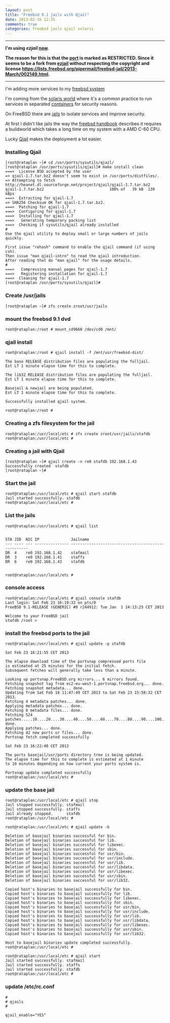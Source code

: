 ```yaml
---
layout: post
title: "Freebsd 9.1 jails with Qjail"
date: 2013-02-16 12:35
comments: true
categories: freebsd jails qjail solaris 
---
```


<hr />
<strong>

I'm using _ezjail_ <a href="{{ '/2013/04/10/migrating-from-qjail-to-ezjail/' | absolute_url }}">now</a>.

The reason for this is that the <a href="http://www.freshports.org/sysutils/qjail">port</a> is marked as RESTRICTED.
Since it seems to be a fork from <a href="http://erdgeist.org/arts/software/ezjail/">ezjail</a> without respecting the copyright and license <a href="https://lists.freebsd.org/pipermail/freebsd-jail/2013-March/002149.html">https://lists.freebsd.org/pipermail/freebsd-jail/2013-March/002149.html</a>.


</strong>

<hr />

I'm adding more services to my <a href="http://stafwag.github.io/blog/blog/2012/12/16/running-freebsd-9.0-on-asus-c60m1-i-motherboard/">freebsd system</a>

I'm coming from the <a href="http://en.wikipedia.org/wiki/Solaris_(operating_system)">solaris world</a> where it's a common practice to run services in separated <a href="http://en.wikipedia.org/wiki/Solaris_Containers">containers</a> for security reasons.

On FreeBSD there are <a href="http://en.wikipedia.org/wiki/FreeBSD_jail">jails</a> to isolate services and improve security.

At first I didn't like jails the way the <a href="http://www.freebsd.org/doc/handbook/jails.html">freebsd handbook</a> describes it requires a buildworld which takes a long time on my system with a AMD C-60 CPU.

Lucky <a href="http://sourceforge.net/projects/qjail/">Qjail</a> makes the deployment a lot easier.

### Installing Qjail

```
[root@rataplan ~]# cd /usr/ports/sysutils/qjail/
[root@rataplan /usr/ports/sysutils/qjail]# make install clean
===>  License BSD accepted by the user
=> qjail-1.7.tar.bz2 doesn't seem to exist in /usr/ports/distfiles/.
=> Attempting to fetch http://heanet.dl.sourceforge.net/project/qjail/qjail-1.7.tar.bz2
qjail-1.7.tar.bz2                             100% of   39 kB  139 kBps
===>  Extracting for qjail-1.7
=> SHA256 Checksum OK for qjail-1.7.tar.bz2.
===>  Patching for qjail-1.7
===>  Configuring for qjail-1.7
===>  Installing for qjail-1.7
===>   Generating temporary packing list
===>  Checking if sysutils/qjail already installed
#
Use the qjail utility to deploy small or large numbers of jails quickly.

First issue "rehash" command to enable the qjail command (if using csh).
Then issue "man qjail-intro" to read the qjail introduction.
After reading that do "man qjail" for the usage details.
#
===>   Compressing manual pages for qjail-1.7
===>   Registering installation for qjail-1.7
===>  Cleaning for qjail-1.7
[root@rataplan /usr/ports/sysutils/qjail]# 
```


### Create /usr/jails
```
[root@rataplan ~]# zfs create zroot/usr/jails
```

### mount the freebsd 9.1 dvd
```
root@rataplan:/root # mount_cd9660 /dev/cd0 /mnt/
```

### qjail install

```
root@rataplan:/root # qjail install -f /mnt/usr/freebsd-dist/

The base RELEASE distribution files are populating the fulljail.
Est LT 1 minute elapse time for this to complete.

The lib32 RELEASE distribution files are populating the fulljail.
Est LT 1 minute elapse time for this to complete.
 
Basejail & newjail are being populated.
Est LT 1 minute elapse time for this to complete.
 
Successfully installed qjail system.
 
root@rataplan:/root # 

```

### Creating a zfs filesystem for the jail

```
root@rataplan:/usr/local/etc # zfs create zroot/usr/jails/stafdb
root@rataplan:/usr/local/etc # 

```

### Creating a jail with Qjail
```
[root@rataplan ~]# qjail create -n re0 stafdb 192.168.1.43
Successfully created  stafdb
[root@rataplan ~]# 
```

### Start the jail

```
root@rataplan:/usr/local/etc # qjail start stafdb
Jail started successfully. stafdb
root@rataplan:/usr/local/etc # 
```

### List the jails

```
root@rataplan:/usr/local/etc # qjail list
 

STA JID  NIC IP              Jailname
--- ---- --- --------------- ---------------------------------------------------
DR  4    re0 192.168.1.42    stafmail
DR  3    re0 192.168.1.41    staffs
DR  6    re0 192.168.1.43    stafdb
 
 
root@rataplan:/usr/local/etc # 

```

### console access

```
root@rataplan:/usr/local/etc # qjail console stafdb
Last login: Sat Feb 23 16:19:32 on pts/0
FreeBSD 9.1-RELEASE (GENERIC) #0 r244912: Tue Jan  1 14:13:25 CET 2013

Welcome to your FreeBSD jail
stafdb /root >
```

### install the freebsd ports to the jail

```
root@rataplan:/usr/local/etc # qjail update -p stafdb
 
Sat Feb 23 16:21:55 CET 2013
 
The elapse download time of the portsnap compressed ports file
is estimated at 25 minutes for the initial fetch.
Subsequent fetches will generally take less than a minute.
 
Looking up portsnap.FreeBSD.org mirrors... 6 mirrors found.
Fetching snapshot tag from ec2-eu-west-1.portsnap.freebsd.org... done.
Fetching snapshot metadata... done.
Updating from Sat Feb 16 11:47:49 CET 2013 to Sat Feb 23 15:58:32 CET 2013.
Fetching 4 metadata patches... done.
Applying metadata patches... done.
Fetching 0 metadata files... done.
Fetching 524 patches.....10....20....30....40....50....60....70....80....90....100....110....120....130....140....150....160....170....180....190....200....210....220....230....240....250....260....270....280....290....300....310....320....330....340....350....360....370....380....390....400....410....420....430....440....450....460....470....480....490....500....510....520.. done.
Applying patches... done.
Fetching 42 new ports or files... done.
Portsnap fetch completed successfully
 
Sat Feb 23 16:22:40 CET 2013
 
The ports basejail/usr/ports directory tree is being updated.
The elapse time for this to complete is estimated at 1 minute
to 10 minutes depending on how current your ports system is.
 
Portsnap update completed successfully
root@rataplan:/usr/local/etc # 
```

### update the base jail

```
root@rataplan:/usr/local/etc # qjail stop
Jail stopped successfully. stafmail
Jail stopped successfully. staffs
Jail already stopped.      stafdb
root@rataplan:/usr/local/etc # 

root@rataplan:/usr/local/etc # qjail update -b 
 
Deletion of basejail binaries successful for bin.
Deletion of basejail binaries successful for lib.
Deletion of basejail binaries successful for libexec.
Deletion of basejail binaries successful for sbin.
Deletion of basejail binaries successful for usr/bin.
Deletion of basejail binaries successful for usr/include.
Deletion of basejail binaries successful for usr/lib.
Deletion of basejail binaries successful for usr/libdata.
Deletion of basejail binaries successful for usr/libexec.
Deletion of basejail binaries successful for usr/sbin.
Deletion of basejail binaries successful for usr/lib32.
 
Copied host's binaries to basejail successfully for bin.
Copied host's binaries to basejail successfully for lib.
Copied host's binaries to basejail successfully for libexec.
Copied host's binaries to basejail successfully for sbin.
Copied host's binaries to basejail successfully for usr/bin.
Copied host's binaries to basejail successfully for usr/include.
Copied host's binaries to basejail successfully for usr/lib.
Copied host's binaries to basejail successfully for usr/libdata.
Copied host's binaries to basejail successfully for usr/libexec.
Copied host's binaries to basejail successfully for usr/sbin.
Copied host's binaries to basejail successfully for usr/lib32.
 
Host to basejail binaries update completed successfully.
root@rataplan:/usr/local/etc # 

root@rataplan:/usr/local/etc # qjail start
Jail started successfully. stafmail
Jail started successfully. staffs
Jail started successfully. stafdb
root@rataplan:/usr/local/etc # 

```

### update /etc/rc.conf
```
#
# qjails
#

qjail_enable="YES"

```
